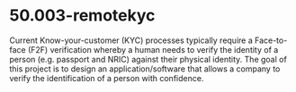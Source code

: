 # 50.003-remotekyc
Current Know-your-customer (KYC) processes typically require a Face-to-face
(F2F) verification whereby a human needs to verify the identity of
a person (e.g. passport and NRIC) against their physical identity. The
goal of this project is to design an application/software that allows a
company to verify the identification of a person with confidence. 
